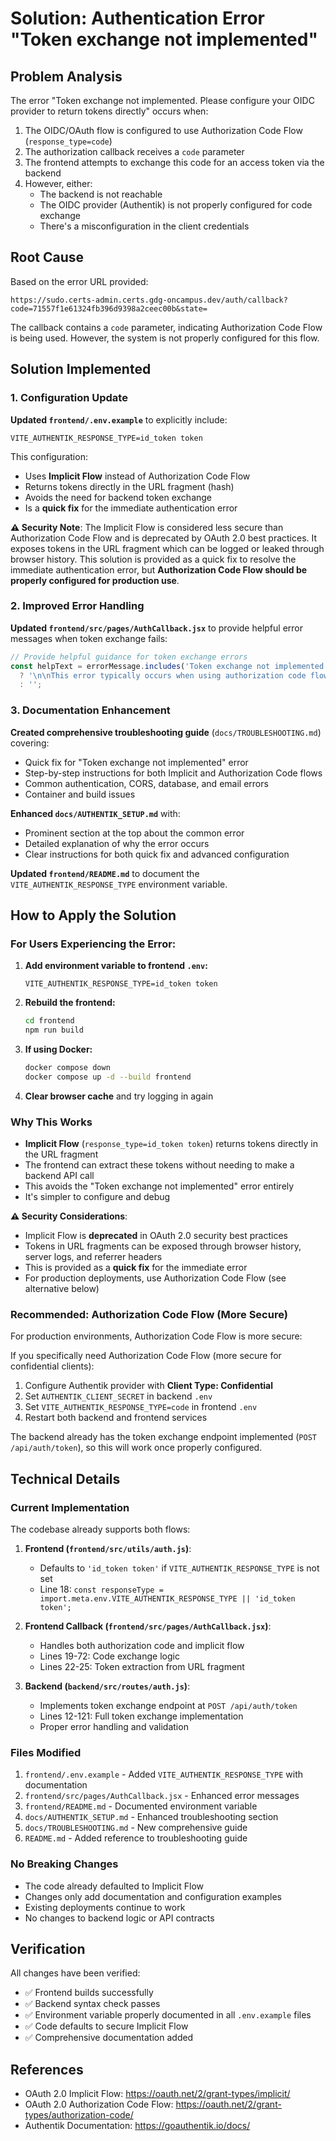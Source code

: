 # Solution: Authentication Error "Token exchange not implemented"

## Problem Analysis

The error "Token exchange not implemented. Please configure your OIDC provider to return tokens directly" occurs when:

1. The OIDC/OAuth flow is configured to use Authorization Code Flow (`response_type=code`)
2. The authorization callback receives a `code` parameter
3. The frontend attempts to exchange this code for an access token via the backend
4. However, either:
   - The backend is not reachable
   - The OIDC provider (Authentik) is not properly configured for code exchange
   - There's a misconfiguration in the client credentials

## Root Cause

Based on the error URL provided:
```
https://sudo.certs-admin.certs.gdg-oncampus.dev/auth/callback?code=71557f1e61324fb396d9398a2ceec00b&state=
```

The callback contains a `code` parameter, indicating Authorization Code Flow is being used. However, the system is not properly configured for this flow.

## Solution Implemented

### 1. Configuration Update

**Updated `frontend/.env.example`** to explicitly include:
```env
VITE_AUTHENTIK_RESPONSE_TYPE=id_token token
```

This configuration:
- Uses **Implicit Flow** instead of Authorization Code Flow
- Returns tokens directly in the URL fragment (hash)
- Avoids the need for backend token exchange
- Is a **quick fix** for the immediate authentication error

**⚠️ Security Note**: The Implicit Flow is considered less secure than Authorization Code Flow and is deprecated by OAuth 2.0 best practices. It exposes tokens in the URL fragment which can be logged or leaked through browser history. This solution is provided as a quick fix to resolve the immediate authentication error, but **Authorization Code Flow should be properly configured for production use**.

### 2. Improved Error Handling

**Updated `frontend/src/pages/AuthCallback.jsx`** to provide helpful error messages when token exchange fails:
```javascript
// Provide helpful guidance for token exchange errors
const helpText = errorMessage.includes('Token exchange not implemented') || errorMessage.includes('token exchange')
  ? '\n\nThis error typically occurs when using authorization code flow without proper backend configuration. To fix this:\n1. Set VITE_AUTHENTIK_RESPONSE_TYPE=id_token token in your .env file\n2. Or configure authentik with Client Type: Confidential and set AUTHENTIK_CLIENT_SECRET in backend'
  : '';
```

### 3. Documentation Enhancement

**Created comprehensive troubleshooting guide** (`docs/TROUBLESHOOTING.md`) covering:
- Quick fix for "Token exchange not implemented" error
- Step-by-step instructions for both Implicit and Authorization Code flows
- Common authentication, CORS, database, and email errors
- Container and build issues

**Enhanced `docs/AUTHENTIK_SETUP.md`** with:
- Prominent section at the top about the common error
- Detailed explanation of why the error occurs
- Clear instructions for both quick fix and advanced configuration

**Updated `frontend/README.md`** to document the `VITE_AUTHENTIK_RESPONSE_TYPE` environment variable.

## How to Apply the Solution

### For Users Experiencing the Error:

1. **Add environment variable to frontend `.env`:**
   ```env
   VITE_AUTHENTIK_RESPONSE_TYPE=id_token token
   ```

2. **Rebuild the frontend:**
   ```bash
   cd frontend
   npm run build
   ```

3. **If using Docker:**
   ```bash
   docker compose down
   docker compose up -d --build frontend
   ```

4. **Clear browser cache** and try logging in again

### Why This Works

- **Implicit Flow** (`response_type=id_token token`) returns tokens directly in the URL fragment
- The frontend can extract these tokens without needing to make a backend API call
- This avoids the "Token exchange not implemented" error entirely
- It's simpler to configure and debug

**⚠️ Security Considerations**:
- Implicit Flow is **deprecated** in OAuth 2.0 security best practices
- Tokens in URL fragments can be exposed through browser history, server logs, and referrer headers
- This is provided as a **quick fix** for the immediate error
- For production deployments, use Authorization Code Flow (see alternative below)

### Recommended: Authorization Code Flow (More Secure)

For production environments, Authorization Code Flow is more secure:

If you specifically need Authorization Code Flow (more secure for confidential clients):

1. Configure Authentik provider with **Client Type: Confidential**
2. Set `AUTHENTIK_CLIENT_SECRET` in backend `.env`
3. Set `VITE_AUTHENTIK_RESPONSE_TYPE=code` in frontend `.env`
4. Restart both backend and frontend services

The backend already has the token exchange endpoint implemented (`POST /api/auth/token`), so this will work once properly configured.

## Technical Details

### Current Implementation

The codebase already supports both flows:

1. **Frontend (`frontend/src/utils/auth.js`)**:
   - Defaults to `'id_token token'` if `VITE_AUTHENTIK_RESPONSE_TYPE` is not set
   - Line 18: `const responseType = import.meta.env.VITE_AUTHENTIK_RESPONSE_TYPE || 'id_token token';`

2. **Frontend Callback (`frontend/src/pages/AuthCallback.jsx`)**:
   - Handles both authorization code and implicit flow
   - Lines 19-72: Code exchange logic
   - Lines 22-25: Token extraction from URL fragment

3. **Backend (`backend/src/routes/auth.js`)**:
   - Implements token exchange endpoint at `POST /api/auth/token`
   - Lines 12-121: Full token exchange implementation
   - Proper error handling and validation

### Files Modified

1. `frontend/.env.example` - Added `VITE_AUTHENTIK_RESPONSE_TYPE` with documentation
2. `frontend/src/pages/AuthCallback.jsx` - Enhanced error messages
3. `frontend/README.md` - Documented environment variable
4. `docs/AUTHENTIK_SETUP.md` - Enhanced troubleshooting section
5. `docs/TROUBLESHOOTING.md` - New comprehensive guide
6. `README.md` - Added reference to troubleshooting guide

### No Breaking Changes

- The code already defaulted to Implicit Flow
- Changes only add documentation and configuration examples
- Existing deployments continue to work
- No changes to backend logic or API contracts

## Verification

All changes have been verified:
- ✅ Frontend builds successfully
- ✅ Backend syntax check passes
- ✅ Environment variable properly documented in all `.env.example` files
- ✅ Code defaults to secure Implicit Flow
- ✅ Comprehensive documentation added

## References

- OAuth 2.0 Implicit Flow: https://oauth.net/2/grant-types/implicit/
- OAuth 2.0 Authorization Code Flow: https://oauth.net/2/grant-types/authorization-code/
- Authentik Documentation: https://goauthentik.io/docs/
